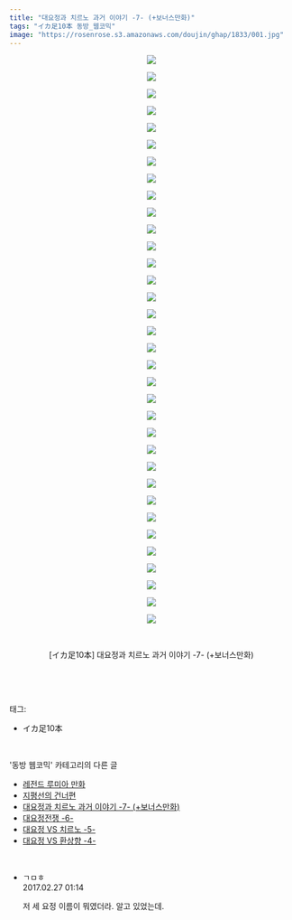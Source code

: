 ```yaml
---
title: "대요정과 치르노 과거 이야기 -7- (+보너스만화)"
tags: "イカ足10本 동방_웹코믹"
image: "https://rosenrose.s3.amazonaws.com/doujin/ghap/1833/001.jpg"
---
```

<div class="article">
<p style="text-align: center; clear: none; float: none;"><img src="{{ site.imgserver1 }}/ghap/1833/001.jpg"/></p>
<p style="text-align: center; clear: none; float: none;"><img src="{{ site.imgserver1 }}/ghap/1833/002.jpg"/></p>
<p style="text-align: center; clear: none; float: none;"><img src="{{ site.imgserver1 }}/ghap/1833/003.jpg"/></p>
<p style="text-align: center; clear: none; float: none;"><img src="{{ site.imgserver1 }}/ghap/1833/004.jpg"/></p>
<p style="text-align: center; clear: none; float: none;"><img src="{{ site.imgserver1 }}/ghap/1833/005.jpg"/></p>
<p style="text-align: center; clear: none; float: none;"><img src="{{ site.imgserver1 }}/ghap/1833/006.jpg"/></p>
<p style="text-align: center; clear: none; float: none;"><img src="{{ site.imgserver1 }}/ghap/1833/007.jpg"/></p>
<p style="text-align: center; clear: none; float: none;"><img src="{{ site.imgserver1 }}/ghap/1833/008.jpg"/></p>
<p style="text-align: center; clear: none; float: none;"><img src="{{ site.imgserver1 }}/ghap/1833/009.jpg"/></p>
<p style="text-align: center; clear: none; float: none;"><img src="{{ site.imgserver1 }}/ghap/1833/010.jpg"/></p>
<p style="text-align: center; clear: none; float: none;"><img src="{{ site.imgserver1 }}/ghap/1833/011.jpg"/></p>
<p style="text-align: center; clear: none; float: none;"><img src="{{ site.imgserver1 }}/ghap/1833/012.jpg"/></p>
<p style="text-align: center; clear: none; float: none;"><img src="{{ site.imgserver1 }}/ghap/1833/013.jpg"/></p>
<p style="text-align: center; clear: none; float: none;"><img src="{{ site.imgserver1 }}/ghap/1833/014.jpg"/></p>
<p style="text-align: center; clear: none; float: none;"><img src="{{ site.imgserver1 }}/ghap/1833/015.jpg"/></p>
<p style="text-align: center; clear: none; float: none;"><img src="{{ site.imgserver1 }}/ghap/1833/016.jpg"/></p>
<p style="text-align: center; clear: none; float: none;"><img src="{{ site.imgserver1 }}/ghap/1833/017.jpg"/></p>
<p style="text-align: center; clear: none; float: none;"><img src="{{ site.imgserver1 }}/ghap/1833/018.jpg"/></p>
<p style="text-align: center; clear: none; float: none;"><img src="{{ site.imgserver1 }}/ghap/1833/019.jpg"/></p>
<p style="text-align: center; clear: none; float: none;"><img src="{{ site.imgserver1 }}/ghap/1833/020.jpg"/></p>
<p style="text-align: center; clear: none; float: none;"><img src="{{ site.imgserver1 }}/ghap/1833/021.jpg"/></p>
<p style="text-align: center; clear: none; float: none;"><img src="{{ site.imgserver1 }}/ghap/1833/022.jpg"/></p>
<p style="text-align: center; clear: none; float: none;"><img src="{{ site.imgserver1 }}/ghap/1833/023.jpg"/></p>
<p style="text-align: center; clear: none; float: none;"><img src="{{ site.imgserver1 }}/ghap/1833/024.jpg"/></p>
<p style="text-align: center; clear: none; float: none;"><img src="{{ site.imgserver1 }}/ghap/1833/025.jpg"/></p>
<p style="text-align: center; clear: none; float: none;"><img src="{{ site.imgserver1 }}/ghap/1833/026.jpg"/></p>
<p style="text-align: center; clear: none; float: none;"><img src="{{ site.imgserver1 }}/ghap/1833/027.jpg"/></p>
<p style="text-align: center; clear: none; float: none;"><img src="{{ site.imgserver1 }}/ghap/1833/028.jpg"/></p>
<p style="text-align: center; clear: none; float: none;"><img src="{{ site.imgserver1 }}/ghap/1833/029.jpg"/></p>
<p style="text-align: center; clear: none; float: none;"><img src="{{ site.imgserver1 }}/ghap/1833/030.jpg"/></p>
<p style="text-align: center; clear: none; float: none;"><img src="{{ site.imgserver1 }}/ghap/1833/031.jpg"/></p>
<p style="text-align: center; clear: none; float: none;"><img src="{{ site.imgserver1 }}/ghap/1833/032.jpg"/></p>
<p style="text-align: center; clear: none; float: none;"><img src="{{ site.imgserver1 }}/ghap/1833/033.jpg"/></p>
<p style="text-align: center; clear: none; float: none;"><img src="{{ site.imgserver1 }}/ghap/1833/034.jpg"/></p>
<p style="text-align: center; clear: none; float: none;"><br/></p>
<p style="text-align: center; clear: none; float: none;">[イカ足10本] 대요정과 치르노 과거 이야기 -7- (+보너스만화)</p>
<p><br/></p>
</div><br/>
<div class="tagTrail">
<p>태그: </p>
<ul>
<li>イカ足10本</li>
</ul>
</div><br/>
<div class="another">
<p>'동방 웹코믹' 카테고리의 다른 글</p>
<ul>
<li><a href="/ghap_1859">레전드 루미아 만화</a></li>
<li><a href="/ghap_1848">지평선의 건너편</a></li>
<li><a href="/ghap_1833">대요정과 치르노 과거 이야기 -7- (+보너스만화)</a></li>
<li><a href="/ghap_1832">대요정전쟁 -6-</a></li>
<li><a href="/ghap_1831">대요정 VS 치르노 -5-</a></li>
<li><a href="/ghap_1830">대요정 VS 환상향 -4-</a></li>
</ul>
</div><br/>
<div class="cb_module cb_fluid">
<div class="cb_wrt cb_profile">
<div class="comment">
<ul>
<li class="cb_thumb_off" id="comment14926414">
<div class="cb_comment_area">
<div class="cb_info_area">
<div class="cb_section">
<span class="cb_nick_name">ㄱㅁㅎ</span>
</div>
<div class="cb_section">
<span class="cb_date">2017.02.27 01:14 </span>
</div>
</div>
<div class="cb_dsc_comment">
<p class="cb_dsc">
											저 세 요정 이름이 뭐였더라. 알고 있었는데.
										</p>
</div>
</div></li>
</ul>
</div>
</div><!-- commentList close -->
</div><br/>
